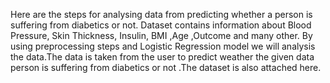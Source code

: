 Here are the steps for analysing data from predicting whether a person is suffering from diabetics or not. Dataset contains information about Blood Pressure, Skin Thickness, Insulin, BMI ,Age ,Outcome and many other. By using preprocessing steps and  Logistic Regression model we will analysis the data.The data is taken from the user to predict weather the given data person is suffering from diabetics or not .The dataset is also attached here.
